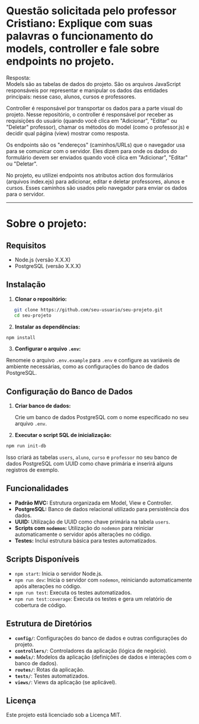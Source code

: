 # Questão solicitada pelo professor Cristiano: Explique com suas palavras o funcionamento do models, controller e fale sobre endpoints no projeto.

Resposta: <br>
Models são as tabelas de dados do projeto. São os arquivos JavaScript responsáveis por representar e manipular os dados das entidades principais: nesse caso, alunos, cursos e professores.

Controller é responsável por transportar os dados para a parte visual do projeto. Nesse repositório, o controller é responsável por receber as requisições do usuário (quando você clica em "Adicionar", "Editar" ou "Deletar" professor), chamar os métodos do model (como o professor.js) e decidir qual página (view) mostrar como resposta.

Os endpoints são os "endereços" (caminhos/URLs) que o navegador usa para se comunicar com o servidor. Eles dizem para onde os dados do formulário devem ser enviados quando você clica em "Adicionar", "Editar" ou "Deletar".

No projeto, eu utilizei endpoints nos atributos action dos formulários (arquivos index.ejs) para adicionar, editar e deletar professores, alunos e cursos. Esses caminhos são usados pelo navegador para enviar os dados para o servidor.

---------------

# Sobre o projeto:

## Requisitos

- Node.js (versão X.X.X)
- PostgreSQL (versão X.X.X)

## Instalação

1. **Clonar o repositório:**

```bash
   git clone https://github.com/seu-usuario/seu-projeto.git
   cd seu-projeto
```

2. **Instalar as dependências:**
    
```bash
npm install
```
    
3. **Configurar o arquivo `.env`:**

Renomeie o arquivo `.env.example` para `.env` e configure as variáveis de ambiente necessárias, como as configurações do banco de dados PostgreSQL.
    

Configuração do Banco de Dados
------------------------------

1. **Criar banco de dados:**
    
    Crie um banco de dados PostgreSQL com o nome especificado no seu arquivo `.env`.
    
2. **Executar o script SQL de inicialização:**
    
```bash
npm run init-db
```
    
Isso criará as tabelas `users`, `aluno`, `curso` e `professor` no seu banco de dados PostgreSQL com UUID como chave primária e inserirá alguns registros de exemplo.
    

Funcionalidades
---------------

* **Padrão MVC:** Estrutura organizada em Model, View e Controller.
* **PostgreSQL:** Banco de dados relacional utilizado para persistência dos dados.
* **UUID:** Utilização de UUID como chave primária na tabela `users`.
* **Scripts com `nodemon`:** Utilização do `nodemon` para reiniciar automaticamente o servidor após alterações no código.
* **Testes:** Inclui estrutura básica para testes automatizados.

Scripts Disponíveis
-------------------

* `npm start`: Inicia o servidor Node.js.
* `npm run dev`: Inicia o servidor com `nodemon`, reiniciando automaticamente após alterações no código.
* `npm run test`: Executa os testes automatizados.
* `npm run test:coverage`: Executa os testes e gera um relatório de cobertura de código.

Estrutura de Diretórios
-----------------------

* **`config/`**: Configurações do banco de dados e outras configurações do projeto.
* **`controllers/`**: Controladores da aplicação (lógica de negócio).
* **`models/`**: Modelos da aplicação (definições de dados e interações com o banco de dados).
* **`routes/`**: Rotas da aplicação.
* **`tests/`**: Testes automatizados.
* **`views/`**: Views da aplicação (se aplicável).

Licença
-------

Este projeto está licenciado sob a Licença MIT.
